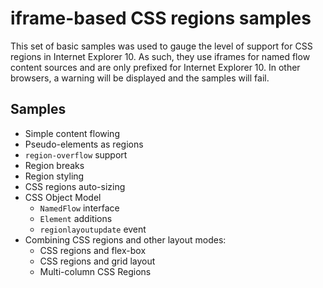 iframe-based CSS regions samples
================================

This set of basic samples was used to gauge the level of support for CSS regions in Internet
Explorer 10. As such, they use iframes for named flow content sources and are only prefixed for
Internet Explorer 10. In other browsers, a warning will be displayed and the samples will fail.

Samples
-------

* Simple content flowing
* Pseudo-elements as regions
* `region-overflow` support
* Region breaks
* Region styling
* CSS regions auto-sizing
* CSS Object Model
  * `NamedFlow` interface
  * `Element` additions
  * `regionlayoutupdate` event
* Combining CSS regions and other layout modes:
  * CSS regions and flex-box
  * CSS regions and grid layout
  * Multi-column CSS Regions